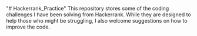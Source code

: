 "# Hackerrank_Practice" 
This repository stores some of the coding challenges I have been solving from Hackerrank. While they are designed to help those who might be struggling, I also welcome suggestions on how to improve the code.
